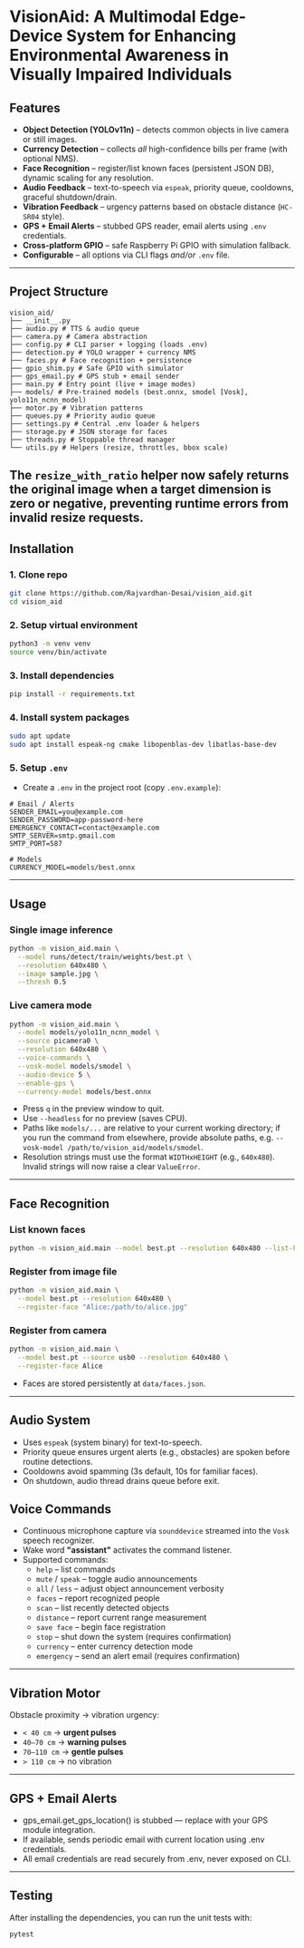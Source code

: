 # VisionAid: A Multimodal Edge-Device System for Enhancing Environmental Awareness in Visually Impaired Individuals

 ## Features

- **Object Detection (YOLOv11n)** – detects common objects in live camera or still images.
- **Currency Detection** – collects *all* high-confidence bills per frame (with optional NMS).
- **Face Recognition** – register/list known faces (persistent JSON DB), dynamic scaling for any resolution.
- **Audio Feedback** – text-to-speech via `espeak`, priority queue, cooldowns, graceful shutdown/drain.
- **Vibration Feedback** – urgency patterns based on obstacle distance (`HC-SR04` style).
- **GPS + Email Alerts** – stubbed GPS reader, email alerts using `.env` credentials.
- **Cross-platform GPIO** – safe Raspberry Pi GPIO with simulation fallback.
- **Configurable** – all options via CLI flags *and/or* `.env` file.

---

## Project Structure
```
vision_aid/
├── __init__.py
├── audio.py # TTS & audio queue
├── camera.py # Camera abstraction
├── config.py # CLI parser + logging (loads .env)
├── detection.py # YOLO wrapper + currency NMS
├── faces.py # Face recognition + persistence
├── gpio_shim.py # Safe GPIO with simulator
├── gps_email.py # GPS stub + email sender
├── main.py # Entry point (live + image modes)
├── models/ # Pre-trained models (best.onnx, smodel [Vosk], yolo11n_ncnn_model)
├── motor.py # Vibration patterns
├── queues.py # Priority audio queue
├── settings.py # Central .env loader & helpers
├── storage.py # JSON storage for faces
├── threads.py # Stoppable thread manager
└── utils.py # Helpers (resize, throttles, bbox scale)
```

The `resize_with_ratio` helper now safely returns the original image when a
target dimension is zero or negative, preventing runtime errors from invalid
resize requests.
---

## Installation

### 1. Clone repo
```bash
git clone https://github.com/Rajvardhan-Desai/vision_aid.git
cd vision_aid
```
### 2. Setup virtual environment
```bash
python3 -m venv venv
source venv/bin/activate
```
### 3. Install dependencies
```bash
pip install -r requirements.txt
```
### 4. Install system packages
```bash
sudo apt update
sudo apt install espeak-ng cmake libopenblas-dev libatlas-base-dev
```
### 5. Setup `.env`
- Create a `.env` in the project root (copy `.env.example`):
```env
# Email / Alerts
SENDER_EMAIL=you@example.com
SENDER_PASSWORD=app-password-here
EMERGENCY_CONTACT=contact@example.com
SMTP_SERVER=smtp.gmail.com
SMTP_PORT=587

# Models
CURRENCY_MODEL=models/best.onnx
```
--- 

## Usage
### Single image inference
```bash
python -m vision_aid.main \
  --model runs/detect/train/weights/best.pt \
  --resolution 640x480 \
  --image sample.jpg \
  --thresh 0.5
```
### Live camera mode
```bash
python -m vision_aid.main \
  --model models/yolo11n_ncnn_model \
  --source picamera0 \
  --resolution 640x480 \
  --voice-commands \
  --vosk-model models/smodel \
  --audio-device 5 \
  --enable-gps \
  --currency-model models/best.onnx

```

-  Press `q` in the preview window to quit.
-  Use `--headless` for no preview (saves CPU).
-  Paths like `models/...` are relative to your current working directory;
   if you run the command from elsewhere, provide absolute paths, e.g.
   `--vosk-model /path/to/vision_aid/models/smodel`.
-  Resolution strings must use the format `WIDTHxHEIGHT` (e.g., `640x480`).
   Invalid strings will now raise a clear `ValueError`.

---

## Face Recognition

### List known faces
```bash
python -m vision_aid.main --model best.pt --resolution 640x480 --list-known-faces
```
### Register from image file
```bash
python -m vision_aid.main \
  --model best.pt --resolution 640x480 \
  --register-face "Alice:/path/to/alice.jpg"
```
### Register from camera
```bash
python -m vision_aid.main \
  --model best.pt --source usb0 --resolution 640x480 \
  --register-face Alice
```
- Faces are stored persistently at `data/faces.json`.

---

## Audio System
- Uses `espeak` (system binary) for text-to-speech.
- Priority queue ensures urgent alerts (e.g., obstacles) are spoken before routine detections.
- Cooldowns avoid spamming (3s default, 10s for familiar faces).
- On shutdown, audio thread drains queue before exit.

## Voice Commands
- Continuous microphone capture via `sounddevice` streamed into the `Vosk` speech recognizer.
- Wake word **"assistant"** activates the command listener.
- Supported commands:
  - `help` – list commands
  - `mute` / `speak` – toggle audio announcements
  - `all` / `less` – adjust object announcement verbosity
  - `faces` – report recognized people
  - `scan` – list recently detected objects
  - `distance` – report current range measurement
  - `save face` – begin face registration
  - `stop` – shut down the system (requires confirmation)
  - `currency` – enter currency detection mode
  - `emergency` – send an alert email (requires confirmation)
---

## Vibration Motor

Obstacle proximity → vibration urgency:

- `< 40 cm` → **urgent pulses**
- `40–70 cm` → **warning pulses**
- `70–110 cm` → **gentle pulses**
- `> 110 cm` → no vibration

--- 

## GPS + Email Alerts

- gps_email.get_gps_location() is stubbed — replace with your GPS module integration.
- If available, sends periodic email with current location using .env credentials.
- All email credentials are read securely from .env, never exposed on CLI.

---

## Testing

After installing the dependencies, you can run the unit tests with:

```bash
pytest
```


